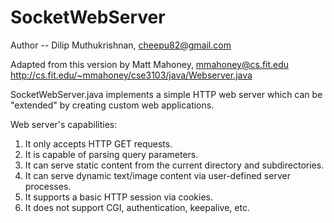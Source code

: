 # SocketWebServer
Author -- Dilip Muthukrishnan, cheepu82@gmail.com

Adapted from this version by Matt Mahoney, mmahoney@cs.fit.edu
http://cs.fit.edu/~mmahoney/cse3103/java/Webserver.java

SocketWebServer.java implements a simple HTTP web server which can be
"extended" by creating custom web applications.

Web server's capabilities: 

1. It only accepts HTTP GET requests.
2. It is capable of parsing query parameters.
3. It can serve static content from the current directory and subdirectories.
4. It can serve dynamic text/image content via user-defined server processes.
5. It supports a basic HTTP session via cookies.
6. It does not support CGI, authentication, keepalive, etc.